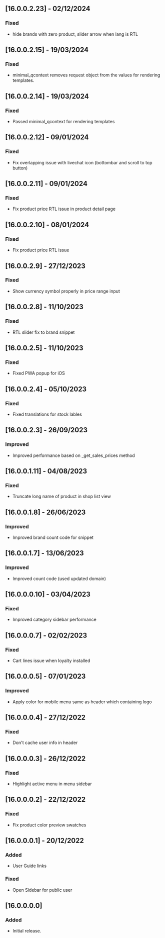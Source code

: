 ## [16.0.0.2.23] - 02/12/2024
### Fixed
-  hide brands with zero product, slider arrow when lang is RTL
## [16.0.0.2.15] - 19/03/2024
### Fixed
- minimal_qcontext removes request object from the values for rendering templates.
## [16.0.0.2.14] - 19/03/2024
### Fixed
- Passed minimal_qcontext for rendering templates
## [16.0.0.2.12] - 09/01/2024
### Fixed
- Fix overlapping issue with livechat icon (bottombar and scroll to top button)
## [16.0.0.2.11] - 09/01/2024
### Fixed
- Fix product price RTL issue in product detail page

## [16.0.0.2.10] - 08/01/2024
### Fixed
- Fix product price RTL issue

## [16.0.0.2.9] - 27/12/2023
### Fixed
- Show currency symbol properly in price range input

## [16.0.0.2.8] - 11/10/2023
### Fixed
- RTL slider fix to brand snippet

## [16.0.0.2.5] - 11/10/2023
### Fixed
- Fixed PWA popup for iOS

## [16.0.0.2.4] - 05/10/2023
### Fixed
- Fixed translations for stock lables

## [16.0.0.2.3] - 26/09/2023
### Improved
- Improved performance based on _get_sales_prices method

## [16.0.0.1.11] - 04/08/2023
### Fixed
- Truncate long name of product in shop list view

## [16.0.0.1.8] - 26/06/2023
### Improved
- Improved brand count code for snippet

## [16.0.0.1.7] - 13/06/2023
### Improved
- Improved count code (used updated domain)

## [16.0.0.0.10] - 03/04/2023
### Fixed
- Improved category sidebar performance

## [16.0.0.0.7] - 02/02/2023
### Fixed
- Cart lines issue when loyalty installed

## [16.0.0.0.5] - 07/01/2023
### Improved
- Apply color for mobile menu same as header which containing logo

## [16.0.0.0.4] - 27/12/2022
### Fixed
- Don't cache user info in header

## [16.0.0.0.3] - 26/12/2022
### Fixed
- Highlight active menu in menu sidebar

## [16.0.0.0.2] - 22/12/2022
### Fixed
- Fix product color preview swatches

## [16.0.0.0.1] - 20/12/2022
### Added
- User Guide links

### Fixed
- Open Sidebar for public user

## [16.0.0.0.0]
### Added
- Initial release.

